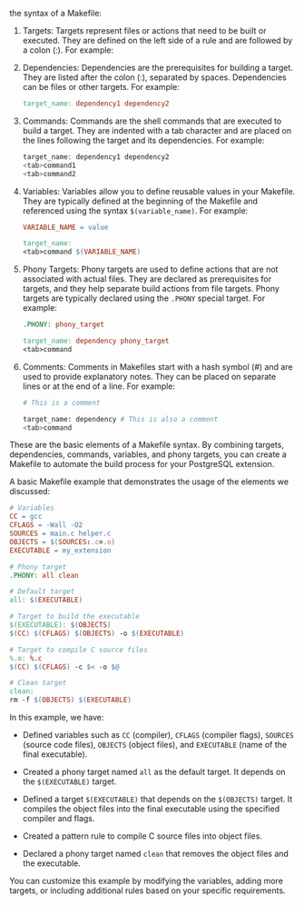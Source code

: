 the syntax of a Makefile:

1.  Targets: Targets represent files or actions that need to be built or executed. They are defined on the left side of a rule and are followed by a colon (:). For example:
    
2.  Dependencies: Dependencies are the prerequisites for building a target. They are listed after the colon (:), separated by spaces. Dependencies can be files or other targets. For example:
    
    ```makefile
    target_name: dependency1 dependency2
    ```
    
3.  Commands: Commands are the shell commands that are executed to build a target. They are indented with a tab character and are placed on the lines following the target and its dependencies. For example:
    
    ```php
    target_name: dependency1 dependency2
    <tab>command1
    <tab>command2
    ```
    
4.  Variables: Variables allow you to define reusable values in your Makefile. They are typically defined at the beginning of the Makefile and referenced using the syntax `$(variable_name)`. For example:
    
    ```makefile
    VARIABLE_NAME = value
    
    target_name:
    <tab>command $(VARIABLE_NAME)
    ```
    
5.  Phony Targets: Phony targets are used to define actions that are not associated with actual files. They are declared as prerequisites for targets, and they help separate build actions from file targets. Phony targets are typically declared using the `.PHONY` special target. For example:
    
    ```makefile
    .PHONY: phony_target
    
    target_name: dependency phony_target
    <tab>command
    ```
    
6.  Comments: Comments in Makefiles start with a hash symbol (#) and are used to provide explanatory notes. They can be placed on separate lines or at the end of a line. For example:
    
    ```bash
    # This is a comment
    
    target_name: dependency # This is also a comment
    <tab>command
    ```

These are the basic elements of a Makefile syntax. By combining targets, dependencies, commands, variables, and phony targets, you can create a Makefile to automate the build process for your PostgreSQL extension.

A basic Makefile example that demonstrates the usage of the elements we discussed:

```makefile
# Variables
CC = gcc
CFLAGS = -Wall -O2
SOURCES = main.c helper.c
OBJECTS = $(SOURCES:.c=.o)
EXECUTABLE = my_extension

# Phony target
.PHONY: all clean

# Default target
all: $(EXECUTABLE)

# Target to build the executable
$(EXECUTABLE): $(OBJECTS)
$(CC) $(CFLAGS) $(OBJECTS) -o $(EXECUTABLE)

# Target to compile C source files
%.o: %.c
$(CC) $(CFLAGS) -c $< -o $@

# Clean target
clean:
rm -f $(OBJECTS) $(EXECUTABLE)

```

In this example, we have:

-   Defined variables such as `CC` (compiler), `CFLAGS` (compiler flags), `SOURCES` (source code files), `OBJECTS` (object files), and `EXECUTABLE` (name of the final executable).
    
-   Created a phony target named `all` as the default target. It depends on the `$(EXECUTABLE)` target.
    
-   Defined a target `$(EXECUTABLE)` that depends on the `$(OBJECTS)` target. It compiles the object files into the final executable using the specified compiler and flags.
    
-   Created a pattern rule to compile C source files into object files.
    
-   Declared a phony target named `clean` that removes the object files and the executable.
    

You can customize this example by modifying the variables, adding more targets, or including additional rules based on your specific requirements.

